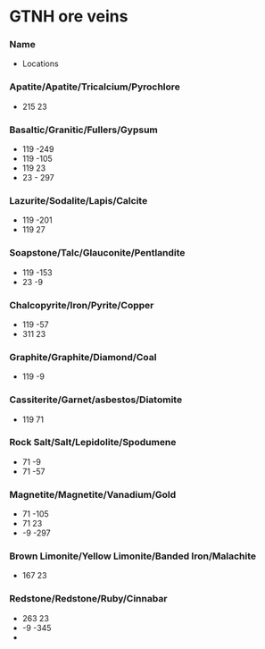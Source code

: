 # GTNH ore veins 

### Name
* Locations

### Apatite/Apatite/Tricalcium/Pyrochlore
* 215 23

### Basaltic/Granitic/Fullers/Gypsum
* 119 -249
* 119 -105
* 119   23
* 23 - 297

### Lazurite/Sodalite/Lapis/Calcite
* 119 -201
* 119 27

### Soapstone/Talc/Glauconite/Pentlandite
* 119 -153
* 23   -9

### Chalcopyrite/Iron/Pyrite/Copper
* 119 -57
* 311 23

### Graphite/Graphite/Diamond/Coal
* 119  -9

### Cassiterite/Garnet/asbestos/Diatomite
* 119  71

### Rock Salt/Salt/Lepidolite/Spodumene
* 71   -9
* 71  -57

### Magnetite/Magnetite/Vanadium/Gold
* 71 -105
* 71 23
* -9 -297  

### Brown Limonite/Yellow Limonite/Banded Iron/Malachite
* 167 23

### Redstone/Redstone/Ruby/Cinnabar
* 263 23
* -9 -345
* 
 
